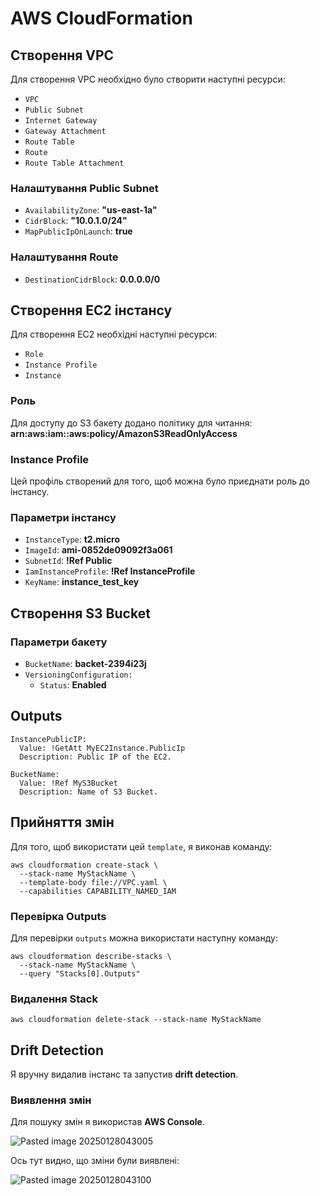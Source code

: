 # AWS CloudFormation

## Створення VPC

Для створення VPC необхідно було створити наступні ресурси:

- `VPC`
- `Public Subnet`
- `Internet Gateway`
- `Gateway Attachment`
- `Route Table`
- `Route`
- `Route Table Attachment`

### Налаштування **Public Subnet**

- `AvailabilityZone`: **"us-east-1a"**  
- `CidrBlock`: **"10.0.1.0/24"**  
- `MapPublicIpOnLaunch`: **true**  

### Налаштування **Route**

- `DestinationCidrBlock`: **0.0.0.0/0**

## Створення EC2 інстансу

Для створення EC2 необхідні наступні ресурси:

- `Role`
- `Instance Profile`
- `Instance`

### Роль

Для доступу до S3 бакету додано політику для читання:  
**arn:aws:iam::aws:policy/AmazonS3ReadOnlyAccess**

### Instance Profile

Цей профіль створений для того, щоб можна було приєднати роль до інстансу.

### Параметри інстансу

- `InstanceType`: **t2.micro**  
- `ImageId`: **ami-0852de09092f3a061**  
- `SubnetId`: **!Ref Public**  
- `IamInstanceProfile`: **!Ref InstanceProfile**  
- `KeyName`: **instance_test_key**

## Створення S3 Bucket

### Параметри бакету

- `BucketName`: **backet-2394i23j**  
- `VersioningConfiguration:`  
  - `Status`: **Enabled**

## Outputs

```
InstancePublicIP:
  Value: !GetAtt MyEC2Instance.PublicIp
  Description: Public IP of the EC2.

BucketName:
  Value: !Ref MyS3Bucket
  Description: Name of S3 Bucket.
```

## Прийняття змін

Для того, щоб використати цей `template`, я виконав команду:

```
aws cloudformation create-stack \
  --stack-name MyStackName \
  --template-body file://VPC.yaml \
  --capabilities CAPABILITY_NAMED_IAM
```

### Перевірка Outputs

Для перевірки `outputs` можна використати наступну команду:

```
aws cloudformation describe-stacks \
  --stack-name MyStackName \
  --query "Stacks[0].Outputs"
```

### Видалення Stack

```
aws cloudformation delete-stack --stack-name MyStackName
```

## Drift Detection

Я вручну видалив інстанс та запустив **drift detection**.

### Виявлення змін

Для пошуку змін я використав **AWS Console**.  

![Pasted image 20250128043005](https://github.com/user-attachments/assets/01b58946-e0e5-4286-a849-075a469e6b23)

Ось тут видно, що зміни були виявлені:

![Pasted image 20250128043100](https://github.com/user-attachments/assets/0b6ae175-3934-4487-b64f-092e9ab21232)
